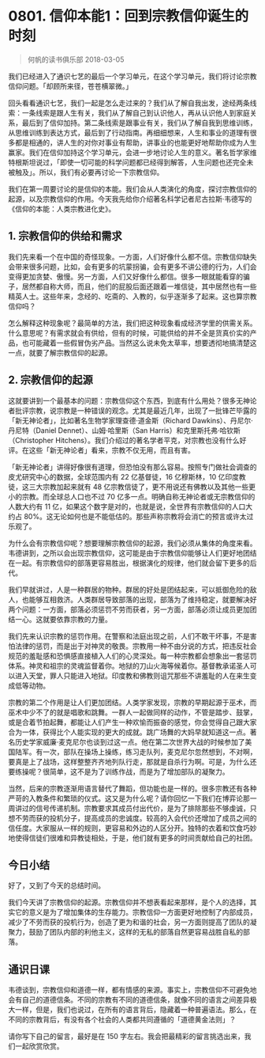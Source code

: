 # 0801. 信仰本能1：回到宗教信仰诞生的时刻
> 何帆的读书俱乐部
2018-03-05

我们已经进入了通识七艺的最后一个学习单元，在这个学习单元，我们将讨论宗教信仰问题。「却顾所来径，苍苍横翠微。」

回头看看通识七艺，我们一起是怎么走过来的？我们从了解自我出发，途经两条线索：一条线索是跟人生有关，我们从了解自己到认识他人，再从认识他人到家庭关系，最后到了信仰加持。第二条线索是跟事业有关，我们从了解自我到思维训练，从思维训练到表达方式，最后到了行动指南。再细细想来，人生和事业的道理有很多都是相通的，讲人生的对你对事业有帮助，讲事业的也能更好地帮助你成为人生赢家。我们在信仰加持这个学习单元，会进一步地讨论人生的意义。著名哲学家维特根斯坦说过，「即使一切可能的科学问题都已经得到解答，人生问题也还完全未被触及」。所以，我们有必要再讨论一下宗教信仰。

我们在第一周要讨论的是信仰的本能。我们会从人类演化的角度，探讨宗教信仰的起源，以及宗教信仰的作用。今天我先给你介绍著名科学记者尼古拉斯·韦德写的《信仰的本能：人类宗教进化史》。

## 1. 宗教信仰的供给和需求
我们先来看一个在中国的奇怪现象。一方面，人们好像什么都不信。宗教信仰缺失会带来很多问题，比如，会有更多的坑蒙拐骗，会有更多不讲公德的行为，人们会变得更加贪婪、傲慢。另一方面，人们又好像什么都信。很多一眼就能看穿的骗子，居然都自称大师，而且，他们的屁股后面还跟着一堆信徒，其中居然也有一些精英人士。这些年来，念经的、吃斋的、入教的，似乎逐渐多了起来。这也算宗教信仰吗？

怎么解释这种现象呢？最简单的方法，我们把这种现象看成经济学里的供需关系。什么意思呢？有需求就会有供给，但有的时候，可能供给的并不全是货真价实的产品，也可能藏着一些假冒伪劣产品。当然这么说未免太草率，想要透彻地搞清楚这一点，就要了解宗教信仰的起源。

## 2. 宗教信仰的起源
这就要讲到一个最基本的问题：宗教信仰这个东西，到底有什么用处？很多无神论者批评宗教，说宗教是一种错误的观念。尤其是最近几年，出现了一批锋芒毕露的「新无神论者」，比如著名生物学家理查德·道金斯（Richard Dawkins）、丹尼尔·丹尼特（Daniel Dennet）、山姆·哈里斯（San Harris）和克里斯托弗·哈钦斯（Christopher Hitchens）。我们介绍过的著名学者平克，对宗教也没有什么好评。在这些「新无神论者」看来，宗教不仅无用，而且有害。

「新无神论者」讲得好像很有道理，但恐怕没有那么容易。按照专门做社会调查的皮尤研究中心的数据，全球范围内有 22 亿基督徒，16 亿穆斯林，10 亿印度教徒，这三大宗教加起来就有 48 亿宗教信徒了，更不用说还有佛教以及其他一些更小的宗教。而全球总人口也不过 70 亿多一点。明确自称无神论者或无宗教信仰的人数大约有 11 亿，如果这个数字是对的，也就是说，全世界有宗教信仰的人口大约占 80%。这无论如何也是不能低估的。那些声称宗教将会消亡的预言或许太过乐观了。

为什么会有宗教信仰呢？想要理解宗教信仰的起源，我们必须从集体的角度来看。韦德讲到，之所以会出现宗教信仰，这可能是由于宗教信仰能够让人们更好地团结在一起。有宗教信仰的部落更容易胜出，根据演化的规律，他们就会留下更多的后代。

我们早就讲过，人是一种群居的物种。群居的好处是团结起来，可以抵御危险的敌人，也能够互相救济。人类群居导致部落的出现，部落为了维持稳定，就要解决好两个问题：一方面，部落必须惩罚不劳而获者，另一方面，部落必须让成员更加团结一心。这就要依靠宗教的力量。

我们先来认识宗教的惩罚作用。在警察和法庭出现之前，人们不敢干坏事，不是害怕法律的惩罚，而是出于对神灵的敬畏。宗教用一种不由分说的方式，把违反社会规范的羞耻感和恐惧感直接植入人们的心灵深处。每一种宗教都会想象出一套惩罚体系。神灵和祖宗的灵魂监督着你。地狱的刀山火海等候着你。基督教承诺圣人可以进入天堂，罪人只能进入地狱。印度教和佛教则诅咒那些不讲羞耻的人在来生变成低等动物。

宗教的第二个作用是让人们更加团结。人类学家发现，宗教的早期起源于巫术，而巫术中少不了的就是唱歌和跳舞。一群人一起做同样的动作，不管是踏步、鼓掌，或是合着节拍起舞，都能让人们产生一种欢愉而振奋的感觉，你会觉得自己跟大家合为一体，获得比个人能实现的更大的成就。跳广场舞的大妈早就知道这一点。著名历史学家威廉·麦克尼尔也谈到过这一点。他在第二次世界大战的时候参加了美国陆军。有一次，部队在操场上操练，练习走队列，麦克尼尔忽然想到，不对啊，要真是上了战场，这样整整齐齐地列队行走，那就是自杀行为啊。可是，为什么还要练操呢？很简单，这不是为了训练作战，而是为了增加部队的凝聚力。

当然，后来的宗教逐渐用语言替代了舞蹈，但功能也是一样的。很多宗教还有各种严苛的入教条件和繁琐的仪式。这又是为什么呢？请你回忆一下我们在博弈论那一周讲过的信号传递机制。宗教要求其成员付出代价，是为了排除那些不够虔诚，只想不劳而获的投机分子，提高成员的忠诚度。较高的入会代价还增加了成员之间的信任度。大家服从一样的规则，更容易和外边的人区分开。独特的衣着和饮食巧妙地使得信徒们很难和异教徒相处，于是，他们就有更多的时间贡献给自己的社团。

## 今日小结
好了，又到了今天的总结时间。

我们今天讲了宗教信仰的起源。宗教信仰并不想表看起来那样，是个人的选择，其实它的意义是为了增加集体的生存能力。宗教信仰一方面更好地控制了内部成员，减少了不劳而获的投机行为，创造了更为和谐的社会，另一方面则提高了团队的凝聚力，鼓励了团队内部的利他主义，这样的无私的部落自然更容易战胜自私的部落。

## 通识日课
韦德谈到，宗教信仰和道德一样，都有情感的来源。事实上，宗教信仰不可避免地会有自己的道德信条。不同的宗教有不同的道德信条，就像不同的语言之间差异极大一样，但是，我们也说过，在所有的语言背后，隐藏着一种普遍语法。那么，在不同的宗教背后，有没有各个社会的人类都共同遵循的「道德黄金法则」？

请你写下自己的留言，最好是在 150 字左右。我会把最精彩的留言挑选出来，我们一起欣赏欣赏。

